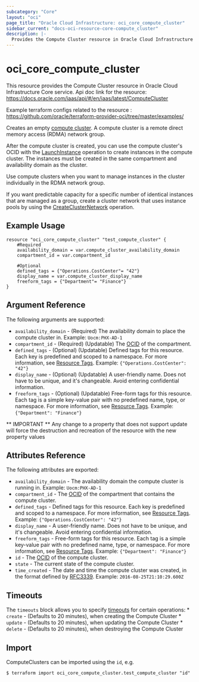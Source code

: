 ```yaml
---
subcategory: "Core"
layout: "oci"
page_title: "Oracle Cloud Infrastructure: oci_core_compute_cluster"
sidebar_current: "docs-oci-resource-core-compute_cluster"
description: |-
  Provides the Compute Cluster resource in Oracle Cloud Infrastructure Core service
---
```


# oci_core_compute_cluster
This resource provides the Compute Cluster resource in Oracle Cloud Infrastructure Core service.
Api doc link for the resource: https://docs.oracle.com/iaas/api/#/en/iaas/latest/ComputeCluster

Example terraform configs related to the resource : https://github.com/oracle/terraform-provider-oci/tree/master/examples/

Creates an empty [compute cluster](https://docs.cloud.oracle.com/iaas/Content/Compute/Tasks/compute-clusters.htm). A compute cluster
is a remote direct memory access (RDMA) network group.

After the compute cluster is created, you can use the compute cluster's OCID with the
[LaunchInstance](https://docs.cloud.oracle.com/iaas/api/#/en/iaas/latest/Instance/LaunchInstance) operation to create instances in the compute cluster.
The instances must be created in the same compartment and availability domain as the cluster.

Use compute clusters when you want to manage instances in the cluster individually in the RDMA network group.

If you want predictable capacity for a specific number of identical instances that are managed as a group,
create a cluster network that uses instance pools by using the
[CreateClusterNetwork](https://docs.cloud.oracle.com/iaas/api/#/en/iaas/latest/ClusterNetwork/CreateClusterNetwork) operation.


## Example Usage

```hcl
resource "oci_core_compute_cluster" "test_compute_cluster" {
	#Required
	availability_domain = var.compute_cluster_availability_domain
	compartment_id = var.compartment_id

	#Optional
	defined_tags = {"Operations.CostCenter"= "42"}
	display_name = var.compute_cluster_display_name
	freeform_tags = {"Department"= "Finance"}
}
```

## Argument Reference

The following arguments are supported:

* `availability_domain` - (Required) The availability domain to place the compute cluster in.  Example: `Uocm:PHX-AD-1` 
* `compartment_id` - (Required) (Updatable) The [OCID](https://docs.cloud.oracle.com/iaas/Content/General/Concepts/identifiers.htm) of the compartment.
* `defined_tags` - (Optional) (Updatable) Defined tags for this resource. Each key is predefined and scoped to a namespace. For more information, see [Resource Tags](https://docs.cloud.oracle.com/iaas/Content/General/Concepts/resourcetags.htm).  Example: `{"Operations.CostCenter": "42"}` 
* `display_name` - (Optional) (Updatable) A user-friendly name. Does not have to be unique, and it's changeable. Avoid entering confidential information. 
* `freeform_tags` - (Optional) (Updatable) Free-form tags for this resource. Each tag is a simple key-value pair with no predefined name, type, or namespace. For more information, see [Resource Tags](https://docs.cloud.oracle.com/iaas/Content/General/Concepts/resourcetags.htm).  Example: `{"Department": "Finance"}` 


** IMPORTANT **
Any change to a property that does not support update will force the destruction and recreation of the resource with the new property values

## Attributes Reference

The following attributes are exported:

* `availability_domain` - The availability domain the compute cluster is running in.  Example: `Uocm:PHX-AD-1` 
* `compartment_id` - The [OCID](https://docs.cloud.oracle.com/iaas/Content/General/Concepts/identifiers.htm) of the compartment that contains the compute cluster.
* `defined_tags` - Defined tags for this resource. Each key is predefined and scoped to a namespace. For more information, see [Resource Tags](https://docs.cloud.oracle.com/iaas/Content/General/Concepts/resourcetags.htm).  Example: `{"Operations.CostCenter": "42"}` 
* `display_name` - A user-friendly name. Does not have to be unique, and it's changeable. Avoid entering confidential information. 
* `freeform_tags` - Free-form tags for this resource. Each tag is a simple key-value pair with no predefined name, type, or namespace. For more information, see [Resource Tags](https://docs.cloud.oracle.com/iaas/Content/General/Concepts/resourcetags.htm).  Example: `{"Department": "Finance"}` 
* `id` - The [OCID](https://docs.cloud.oracle.com/iaas/Content/General/Concepts/identifiers.htm) of the compute cluster.
* `state` - The current state of the compute cluster.
* `time_created` - The date and time the compute cluster was created, in the format defined by [RFC3339](https://tools.ietf.org/html/rfc3339).  Example: `2016-08-25T21:10:29.600Z` 

## Timeouts

The `timeouts` block allows you to specify [timeouts](https://registry.terraform.io/providers/oracle/oci/latest/docs/guides/changing_timeouts) for certain operations:
	* `create` - (Defaults to 20 minutes), when creating the Compute Cluster
	* `update` - (Defaults to 20 minutes), when updating the Compute Cluster
	* `delete` - (Defaults to 20 minutes), when destroying the Compute Cluster


## Import

ComputeClusters can be imported using the `id`, e.g.

```
$ terraform import oci_core_compute_cluster.test_compute_cluster "id"
```

